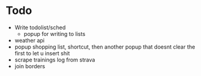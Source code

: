 # Todo

- Write todolist/sched
  - popup for writing to lists
- weather api
- popup shopping list, shortcut, then another popup that doesnt clear the first to let u insert shit
- scrape trainings log from strava
- join borders

